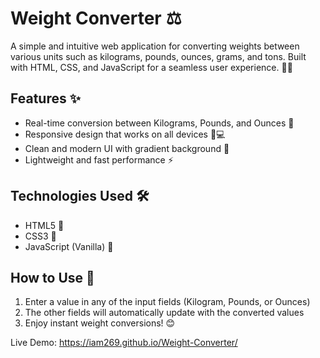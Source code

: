 # Weight Converter ⚖️

A simple and intuitive web application for converting weights between various units such as kilograms, pounds, ounces, grams, and tons. Built with HTML, CSS, and JavaScript for a seamless user experience. 🌟💪

## Features ✨
- Real-time conversion between Kilograms, Pounds, and Ounces 🔄
- Responsive design that works on all devices 📱💻
- Clean and modern UI with gradient background 🎨
- Lightweight and fast performance ⚡

## Technologies Used 🛠️
- HTML5 📄
- CSS3 🎨
- JavaScript (Vanilla) 📜

## How to Use 🚀
1. Enter a value in any of the input fields (Kilogram, Pounds, or Ounces)
2. The other fields will automatically update with the converted values
3. Enjoy instant weight conversions! 😊

Live Demo: https://iam269.github.io/Weight-Converter/